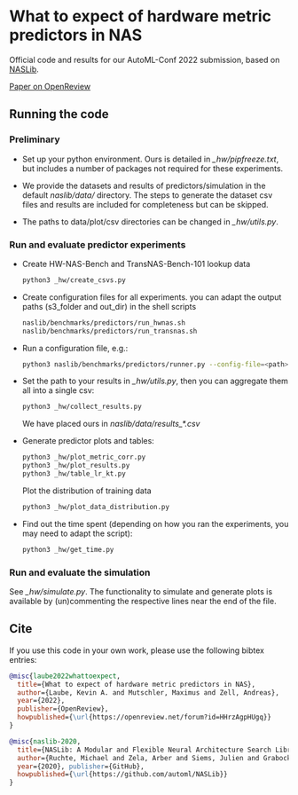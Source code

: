 

# What to expect of hardware metric predictors in NAS

Official code and results for our AutoML-Conf 2022 submission, based on [NASLib](https://github.com/automl/NASLib).

[Paper on OpenReview](https://openreview.net/forum?id=HHrzAgpHUgq)



## Running the code

### Preliminary

- Set up your python environment. Ours is detailed in *_hw/pipfreeze.txt*,
but includes a number of packages not required for these experiments.

- We provide the datasets and results of predictors/simulation in the default *naslib/data/* directory.
The steps to generate the dataset csv files and results are included for completeness but can be skipped.

- The paths to data/plot/csv directories can be changed in *_hw/utils.py*.



### Run and evaluate predictor experiments

- Create HW-NAS-Bench and TransNAS-Bench-101 lookup data
    ```bash
    python3 _hw/create_csvs.py
    ```

- Create configuration files for all experiments. you can adapt the output paths (s3_folder and out_dir) in the shell scripts
    ```bash
    naslib/benchmarks/predictors/run_hwnas.sh
    naslib/benchmarks/predictors/run_transnas.sh
    ```
  
- Run a configuration file, e.g.:
    ```bash
    python3 naslib/benchmarks/predictors/runner.py --config-file=<path>/cifar100-edgegpu_energy/configs/predictors/config_lin_reg_0.yaml out_dir /tmp/naslib/c100e/lr/0/
    ```
  
- Set the path to your results in *_hw/utils.py*, then you can aggregate them all into a single csv:
    ```bash
    python3 _hw/collect_results.py
    ```
  We have placed ours in *naslib/data/results_\*.csv*
  
- Generate predictor plots and tables:
    ```bash
    python3 _hw/plot_metric_corr.py
    python3 _hw/plot_results.py
    python3 _hw/table_lr_kt.py
    ```
  Plot the distribution of training data
    ```bash
    python3 _hw/plot_data_distribution.py
    ```
  
- Find out the time spent (depending on how you ran the experiments,
you may need to adapt the script):
    ```bash
    python3 _hw/get_time.py
    ```


### Run and evaluate the simulation

See *_hw/simulate.py*.
The functionality to simulate and generate plots is available by
(un)commenting the respective lines near the end of the file.



## Cite

If you use this code in your own work, please use the following bibtex entries:

```bibtex
@misc{laube2022whattoexpect,
  title={What to expect of hardware metric predictors in NAS},
  author={Laube, Kevin A. and Mutschler, Maximus and Zell, Andreas},
  year={2022},
  publisher={OpenReview},
  howpublished={\url{https://openreview.net/forum?id=HHrzAgpHUgq}}
}
```

```bibtex
@misc{naslib-2020, 
  title={NASLib: A Modular and Flexible Neural Architecture Search Library}, 
  author={Ruchte, Michael and Zela, Arber and Siems, Julien and Grabocka, Josif and Hutter, Frank}, 
  year={2020}, publisher={GitHub}, 
  howpublished={\url{https://github.com/automl/NASLib}}
}
 ```

